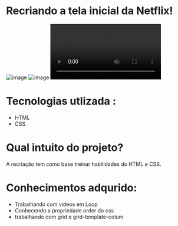 # Recriando a tela inicial da Netflix!


![image](https://user-images.githubusercontent.com/73564732/147650287-fb656732-847c-4668-a557-529f05fc31cc.png)
![image](https://user-images.githubusercontent.com/73564732/147650935-78ede47f-24f2-4bdc-b9cd-a7467fc62ca4.png)
![video](https://user-images.githubusercontent.com/73564732/147651072-4cacad30-a94f-4bf7-ba5f-a20b90c015ba.mp4)

# Tecnologias utlizada :

* HTML
* CSS

# Qual intuito do projeto?




A recriação tem como base treinar habilidades do HTML e CSS.

# Conhecimentos adqurido:
* Trabalhando com videos em Loop
*  Conhecendo a propriedade order do css
*  trabalhando com grid e grid-template-colum

